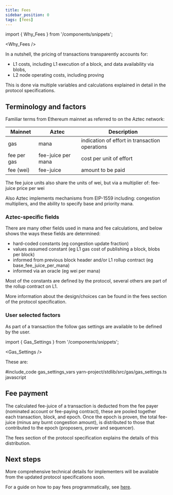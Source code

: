 ```yaml
---
title: Fees
sidebar_position: 0
tags: [fees]
---
```


import { Why_Fees } from '/components/snippets';

<Why_Fees />

In a nutshell, the pricing of transactions transparently accounts for:
- L1 costs, including L1 execution of a block, and data availability via blobs,
- L2 node operating costs, including proving

This is done via multiple variables and calculations explained in detail in the protocol specifications.

## Terminology and factors

Familiar terms from Ethereum mainnet as referred to on the Aztec network:

| Mainnet     | Aztec              | Description |
| ----------- | ------------------ | - |
| gas         | mana               | indication of effort in transaction operations |
| fee per gas | fee-juice per mana | cost per unit of effort |
| fee (wei)   | fee-juice          | amount to be paid |

The fee juice units also share the units of wei, but via a multiplier of: fee-juice price per wei

Also Aztec implements mechanisms from EIP-1559 including: congestion multipliers, and the ability to specify base and priority mana.


### Aztec-specific fields

There are many other fields used in mana and fee calculations, and below shows the ways these fields are determined:

- hard-coded constants (eg congestion update fraction)
- values assumed constant (eg L1 gas cost of publishing a block, blobs per block)
- informed from previous block header and/or L1 rollup contract (eg base_fee_juice_per_mana)
- informed via an oracle (eg wei per mana)

Most of the constants are defined by the protocol, several others are part of the rollup contract on L1.

More information about the design/choices can be found in the fees section of the protocol specification.

### User selected factors

As part of a transaction the follow gas settings are available to be defined by the user.

import { Gas_Settings } from '/components/snippets';

<Gas_Settings />

These are:

#include_code gas_settings_vars yarn-project/stdlib/src/gas/gas_settings.ts javascript


## Fee payment

The calculated fee-juice of a transaction is deducted from the fee payer (nominated account or fee-paying contract), these are pooled together each transaction, block, and epoch.
Once the epoch is proven, the total fee-juice (minus any burnt congestion amount), is distributed to those that contributed to the epoch (proposers, prover and sequencer).

The fees section of the protocol specification explains the details of this distribution.

## Next steps

More comprehensive technical details for implementers will be available from the updated protocol specifications soon.

For a guide on how to pay fees programmatically, see [here](../../developers/guides/js_apps/pay_fees).
